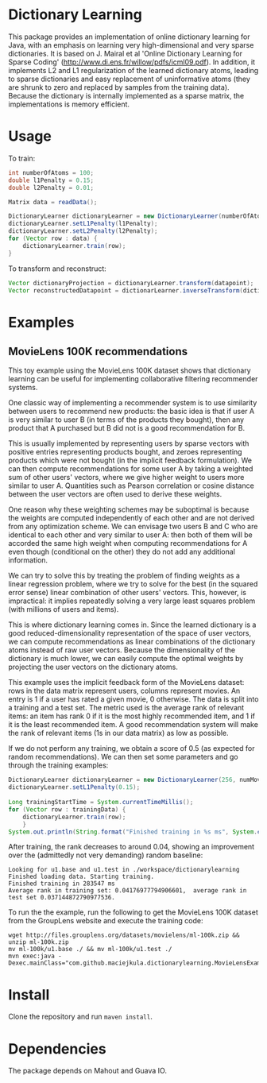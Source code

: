 # Dictionary Learning

This package provides an implementation of online dictionary learning for Java, with an emphasis on learning very high-dimensional and very sparse dictionaries. It is based on J. Mairal et al 'Online Dictionary Learning for Sparse Coding' (http://www.di.ens.fr/willow/pdfs/icml09.pdf).  In addition, it implements L2 and L1 regularization of the learned dictionary atoms, leading to sparse dictionaries and easy replacement of uninformative atoms (they are shrunk to zero and replaced by samples from the training data). Because the dictionary is internally implemented as a sparse matrix, the implementations is memory efficient.

# Usage

To train:
```java
int numberOfAtoms = 100;
double l1Penalty = 0.15;
double l2Penalty = 0.01;

Matrix data = readData();

DictionaryLearner dictionaryLearner = new DictionaryLearner(numberOfAtoms, data.columnSize(), new LSMRTransformer());
dictionaryLearner.setL1Penalty(l1Penalty);
dictionaryLearner.setL2Penalty(l2Penalty);
for (Vector row : data) {
    dictionaryLearner.train(row);
}
```

To transform and reconstruct:
```java
Vector dictionaryProjection = dictionaryLearner.transform(datapoint);
Vector reconstructedDatapoint = dictionarLearner.inverseTransform(dictionaryProjection);
```

# Examples

## MovieLens 100K recommendations
This toy example using the MovieLens 100K dataset shows that dictionary learning can be useful for implementing collaborative filtering recommender systems.

One classic way of implementing a recommender system is to use similarity between users to recommend new products: the basic idea is that if user A is very similar to user B (in terms of the products they bought), then any product that A purchased but B did not is a good recommendation for B. 

This is usually implemented by representing users by sparse vectors with positive entries representing products bought, and zeroes representing products which were not bought (in the implicit feedback formulation). We can then compute recommendations for some user A by taking a weighted sum of other users' vectors, where we give higher weight to users more similar to user A. Quantities such as Pearson correlation or cosine distance between the user vectors are often used to derive these weights.

One reason why these weighting schemes may be suboptimal is because the weights are computed independently of each other and are not derived from any optimization scheme. We can envisage two users B and C who are identical to each other and very similar to user A: then both of them will be accorded the same high weight when computing recommendations for A even though (conditional on the other) they do not add any additional information.

We can try to solve this by treating the problem of finding weights as a linear regression problem, where we try to solve for the best (in the squared error sense) linear combination of other users' vectors. This, however, is impractical: it implies repeatedly solving a very large least squares problem (with millions of users and items).

This is where dictionary learning comes in. Since the learned dictionary is a good reduced-dimensionality representation of the space of user vectors, we can compute recommendations as linear combinations of the dictionary atoms instead of raw user vectors. Because the dimensionality of the dictionary is much lower, we can easily compute the optimal weights by projecting the user vectors on the dictionary atoms.

This example uses the implicit feedback form of the MovieLens dataset: rows in the data matrix represent users, columns represent movies. An entry is 1 if a user has rated a given movie, 0 otherwise. The data is split into a training and a test set. The metric used is the average rank of relevant items: an item has rank 0 if it is the most highly recommended item, and 1 if it is the least recommended item. A good recommendation system will make the rank of relevant items (1s in our data matrix) as low as possible.

If we do not perform any training, we obtain a score of 0.5 (as expected for random recommendations). We can then set some parameters and go through the training examples:
```java
DictionaryLearner dictionaryLearner = new DictionaryLearner(256, numMovies, new LSMRTransformer());
dictionaryLearner.setL1Penalty(0.15);
        
Long trainingStartTime = System.currentTimeMillis();
for (Vector row : trainingData) {
    dictionaryLearner.train(row);
    }
System.out.println(String.format("Finished training in %s ms", System.currentTimeMillis() - trainingStartTime));
```

After training, the rank decreases to around 0.04, showing an improvement over the (admittedly not very demanding) random baseline:
```shell
Looking for u1.base and u1.test in ./workspace/dictionarylearning
Finished loading data. Starting training.
Finished training in 283547 ms
Average rank in training set: 0.04176977794906601,  average rank in test set 0.037144872790977536.
```

To run the the example, run the following to get the MovieLens 100K dataset from the GroupLens website and execute the training code:
```shell
wget http://files.grouplens.org/datasets/movielens/ml-100k.zip && unzip ml-100k.zip
mv ml-100k/u1.base ./ && mv ml-100k/u1.test ./
mvn exec:java -Dexec.mainClass="com.github.maciejkula.dictionarylearning.MovieLensExample"
```

# Install

Clone the repository and run ``maven install``.

# Dependencies
The package depends on Mahout and Guava IO.



